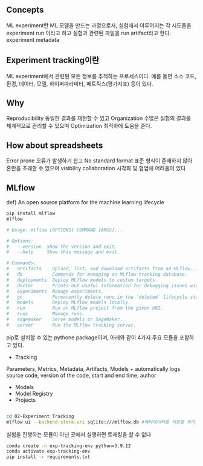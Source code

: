 ## Concepts
ML experiment란 ML 모델을 만드는 과정으로서,
실험에서 이루어지는 각 시도들을 experiment run 이라고 하고
실험과 관련된 파일을 run artifact라고 한다.
experiment metadata

## Experiment tracking이란

ML experiment에서 관련된 모든 정보를 추적하는 프로세스이다.
예를 들면 소스 코드, 환경, 데이터, 모델, 하이퍼파라미터, 메트릭스(평가지표) 등이 있다.

## Why

Reproducibility 동일한 결과를 재현할 수 있고
Organization 수많은 실험의 결과를 체계적으로 관리할 수 있으며
Optimization 최적화에 도움을 준다.

## How about spreadsheets

Error prone 오류가 발생하기 쉽고
No standard format 표준 형식이 존재하지 않아 혼란을 초래할 수 있으며
visibility collaboration 시각화 및 협업에 어려움이 있다

## MLflow

def) An open source platform for the machine learning lifecycle

```Bash
pip install mlflow
mlflow
```
```Bash
# Usage: mlflow [OPTIONS] COMMAND [ARGS]...

# Options:
#   --version  Show the version and exit.
#   --help     Show this message and exit.

# Commands:
#   artifacts    Upload, list, and download artifacts from an MLflow...
#   db           Commands for managing an MLflow tracking database.
#   deployments  Deploy MLflow models to custom targets.
#   doctor       Prints out useful information for debugging issues with MLflow.
#   experiments  Manage experiments.
#   gc           Permanently delete runs in the `deleted` lifecycle stage.
#   models       Deploy MLflow models locally.
#   run          Run an MLflow project from the given URI.
#   runs         Manage runs.
#   sagemaker    Serve models on SageMaker.
#   server       Run the MLflow tracking server.
```

pip로 설치할 수 있는 pythone package이며, 아래와 같이 4가지 주요 모듈을 포함하고 있다.

- Tracking

Parameters, Metrics, Metadata, Artifacts, Models
\+ automatically logs source code, version of the code, start and end time, author 

- Models
- Model Registry
- Projects


```Bash

cd 02-Experiment Tracking
mlflow ui --backend-store-uri sqlite:///mlflow.db #메타데이터를 저장할 위치 지정

```

실험을 진행하는 모듈이 아닌 곳에서 실행하면 트래킹을 할 수 없다


```Bash
conda create -n exp-tracking-env python=3.9.12
conda activate exp-tracking-env
pip install -r requirements.txt
```
